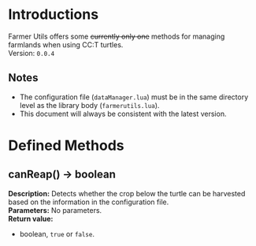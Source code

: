 # Introductions
Farmer Utils offers some ~~currently only one~~ methods for managing farmlands when using CC:T turtles.<br>
Version: `0.0.4`

## Notes
- The configuration file (`dataManager.lua`) must be in the same directory level as the library body (`farmerutils.lua`).
- This document will always be consistent with the latest version.

# Defined Methods
## canReap() -> boolean
**Description:**
Detects whether the crop below the turtle can be harvested based on the information in the configuration file.<br>
**Parameters:**
No parameters.<br>
**Return value:**
- boolean, `true` or `false`.
